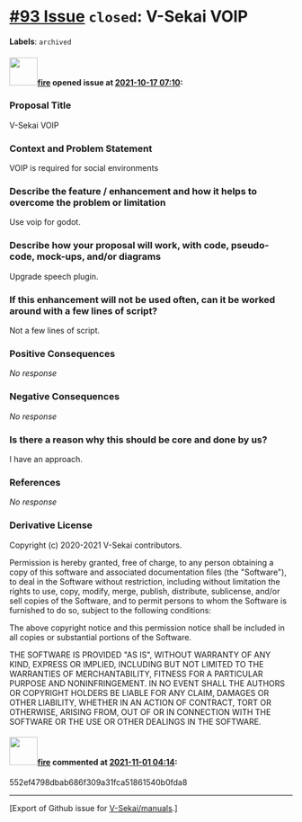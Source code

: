 # [\#93 Issue](https://github.com/V-Sekai/manuals/issues/93) `closed`: V-Sekai VOIP
**Labels**: `archived`


#### <img src="https://avatars.githubusercontent.com/u/32321?u=c2e06a3d2b49a467aa907e54aa259516440267cc&v=4" width="50">[fire](https://github.com/fire) opened issue at [2021-10-17 07:10](https://github.com/V-Sekai/manuals/issues/93):

### Proposal Title

V-Sekai VOIP

### Context and Problem Statement

VOIP is required for social environments

### Describe the feature / enhancement and how it helps to overcome the problem or limitation

Use voip for godot.

### Describe how your proposal will work, with code, pseudo-code, mock-ups, and/or diagrams

Upgrade speech plugin.

### If this enhancement will not be used often, can it be worked around with a few lines of script?

Not a few lines of script.

### Positive Consequences

_No response_

### Negative Consequences

_No response_

### Is there a reason why this should be core and done by us?

I have an approach.

### References

_No response_

### Derivative License

Copyright (c) 2020-2021 V-Sekai contributors.

Permission is hereby granted, free of charge, to any person obtaining a copy
of this software and associated documentation files (the "Software"), to deal
in the Software without restriction, including without limitation the rights
to use, copy, modify, merge, publish, distribute, sublicense, and/or sell
copies of the Software, and to permit persons to whom the Software is
furnished to do so, subject to the following conditions:

The above copyright notice and this permission notice shall be included in all
copies or substantial portions of the Software.

THE SOFTWARE IS PROVIDED "AS IS", WITHOUT WARRANTY OF ANY KIND, EXPRESS OR
IMPLIED, INCLUDING BUT NOT LIMITED TO THE WARRANTIES OF MERCHANTABILITY,
FITNESS FOR A PARTICULAR PURPOSE AND NONINFRINGEMENT. IN NO EVENT SHALL THE
AUTHORS OR COPYRIGHT HOLDERS BE LIABLE FOR ANY CLAIM, DAMAGES OR OTHER
LIABILITY, WHETHER IN AN ACTION OF CONTRACT, TORT OR OTHERWISE, ARISING FROM,
OUT OF OR IN CONNECTION WITH THE SOFTWARE OR THE USE OR OTHER DEALINGS IN THE
SOFTWARE.


#### <img src="https://avatars.githubusercontent.com/u/32321?u=c2e06a3d2b49a467aa907e54aa259516440267cc&v=4" width="50">[fire](https://github.com/fire) commented at [2021-11-01 04:14](https://github.com/V-Sekai/manuals/issues/93#issuecomment-955913867):

552ef4798dbab686f309a31fca51861540b0fda8


-------------------------------------------------------------------------------



[Export of Github issue for [V-Sekai/manuals](https://github.com/V-Sekai/manuals).]
